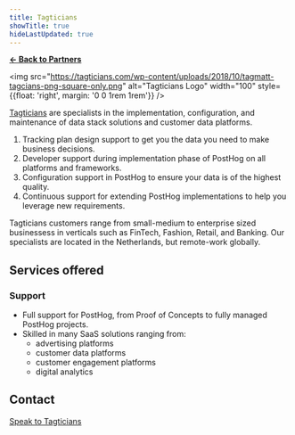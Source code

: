 ```yaml
---
title: Tagticians
showTitle: true
hideLastUpdated: true
---
```


**[← Back to Partners](/partners)**

<img src="https://tagticians.com/wp-content/uploads/2018/10/tagmatt-tagcians-png-square-only.png" alt="Tagticians Logo" width="100" style={{float: 'right', margin: '0 0 1rem 1rem'}} />

[Tagticians](https://tagticians.com) are specialists in the implementation, configuration, and maintenance of data stack solutions and customer data platforms.

1. Tracking plan design support to get you the data you need to make business decisions.
2. Developer support during implementation phase of PostHog on all platforms and frameworks.
3. Configuration support in PostHog to ensure your data is of the highest quality.
4. Continuous support for extending PostHog implementations to help you leverage new requirements.

Tagticians customers range from small-medium to enterprise sized businessess in verticals such as FinTech, Fashion, Retail, and Banking. Our specialists are located in the Netherlands, but remote-work globally.

## Services offered

### Support
- Full support for PostHog, from Proof of Concepts to fully managed PostHog projects.
- Skilled in many SaaS solutions ranging from:
  - advertising platforms
  - customer data platforms
  - customer engagement platforms
  - digital analytics

## Contact

[Speak to Tagticians](mailto:matthew@tagticians.com)
